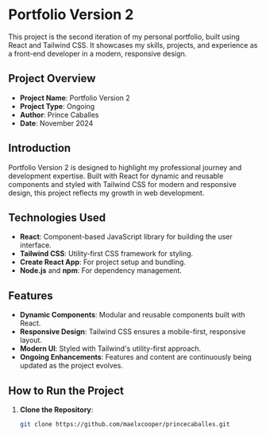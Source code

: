 # Portfolio Version 2

This project is the second iteration of my personal portfolio, built using React and Tailwind CSS. It showcases my skills, projects, and experience as a front-end developer in a modern, responsive design.

## Project Overview

- **Project Name**: Portfolio Version 2
- **Project Type**: Ongoing
- **Author**: Prince Caballes
- **Date**: November 2024

## Introduction

Portfolio Version 2 is designed to highlight my professional journey and development expertise. Built with React for dynamic and reusable components and styled with Tailwind CSS for modern and responsive design, this project reflects my growth in web development.

## Technologies Used

- **React**: Component-based JavaScript library for building the user interface.
- **Tailwind CSS**: Utility-first CSS framework for styling.
- **Create React App**: For project setup and bundling.
- **Node.js** and **npm**: For dependency management.

## Features

- **Dynamic Components**: Modular and reusable components built with React.
- **Responsive Design**: Tailwind CSS ensures a mobile-first, responsive layout.
- **Modern UI**: Styled with Tailwind's utility-first approach.
- **Ongoing Enhancements**: Features and content are continuously being updated as the project evolves.


## How to Run the Project

1. **Clone the Repository**:
   ```bash
   git clone https://github.com/maelxcooper/princecaballes.git
